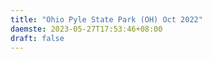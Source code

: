 ```yaml
---
title: "Ohio Pyle State Park (OH) Oct 2022"
daemste: 2023-05-27T17:53:46+08:00
draft: false
---
```


